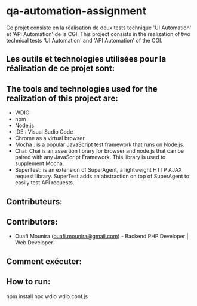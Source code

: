 # qa-automation-assignment

Ce projet consiste en la réalisation de deux tests technique 'UI Automation' et 'API Automation' de la CGI.
This project consists in the realization of two technical tests 'UI Automation' and 'API Automation' of the CGI.


## Les outils et technologies utilisées pour la réalisation de ce projet sont:
## The tools and technologies used for the realization of this project are:

  - WDIO 
  - npm
  - Node.js
  - IDE : Visual Sudio Code
  - Chrome as a virtual browser
  - Mocha : is a popular JavaScript test framework that runs on Node.js.
  - Chai:  Chai is an assertion library for browser and node.js that can be paired with any JavaScript Framework. This library is used to supplement Mocha.
  - SuperTest: is an extension of SuperAgent, a lightweight HTTP AJAX request library. SuperTest adds an abstraction on top of SuperAgent to easily test API requests.


## Contributeurs:
## Contributors:

- Ouafi Mounira (ouafi.mounira@gmail.com) - Backend PHP Developer | Web Developer.
 
 
## Comment exécuter:
## How to run:
  npm install
  npx wdio wdio.conf.js
